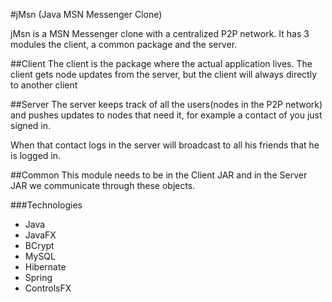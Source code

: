 #jMsn (Java MSN Messenger Clone)

jMsn is a MSN Messenger clone with a centralized P2P network. It has 3 modules the client, a common package and the server.

##Client
The client is the package where the actual application lives. The client gets node updates from the server, but the client will always directly to another client

##Server
The server keeps track of all the users(nodes in the P2P network) and pushes updates to nodes that need it, for example a contact of you just signed in.

When that contact logs in the server will broadcast to all his friends that he is logged in.

##Common
This module needs to be in the Client JAR and in the Server JAR we communicate through these objects.

###Technologies
- Java
- JavaFX
- BCrypt
- MySQL
- Hibernate
- Spring
- ControlsFX
